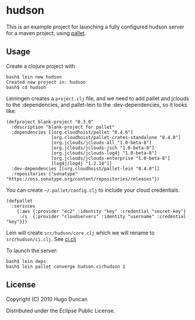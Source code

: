 # hudson

This is an example project for launching a fully configured hudson server for a
maven project, using [pallet](http://github.com/hugoduncan/pallet).

## Usage

Create a clojure project with

    bash$ lein new hudson
    Created new project in: hudson
    bash$ cd hudson

Leiningen creates a `project.clj` file, and we need to add pallet and jclouds to
the :dependencies, and pallet-lein to the :dev-dependencies, so it looks like:

    (defproject blank-project "0.3.0"
      :description "blank-project for pallet"
      :dependencies [[org.cloudhoist/pallet "0.4.6"]
                     [org.cloudhoist/pallet-crates-standalone "0.4.0"]
                     [org.jclouds/jclouds-all "1.0-beta-8"]
                     [org.jclouds/jclouds-jsch "1.0-beta-8"]
                     [org.jclouds/jclouds-log4j "1.0-beta-8"]
                     [org.jclouds/jclouds-enterprise "1.0-beta-8"]
                     [log4j/log4j "1.2.14"]]
      :dev-dependencies [[org.cloudhoist/pallet-lein "0.4.0"]]
      :repositories {"sonatype" "https://oss.sonatype.org/content/repositories/releases"})

You can create `~/.pallet/config.clj` to include your cloud credentials.

    (defpallet
      :serivces
        {:aws {:provider "ec2" :identity "key" :credential "secret-key"}
         :rs  {:provider "cloudservers" :identity "username" :credential "key"}})

Lein will create `src/hudson/core.clj` which we will rename to `src/hudson/ci.clj`.
See [ci.clj](http://github.com/hugoduncan/pallet-examples/blob/master/hudson/src/hudson/ci.clj)


To launch the server:

    bash$ lein deps
    bash$ lein pallet converge hudson.ci/hudson 1



## License

Copyright (C) 2010 Hugo Duncan

Distributed under the Eclipse Public License.
